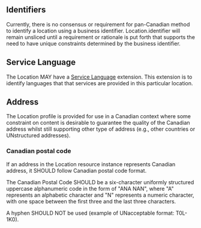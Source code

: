 ## Identifiers 
Currently, there is no consensus or requirement for pan-Canadian method to identify a location using a business identifier. Location.identifier will remain unsliced until a requirement or rationale is put forth that supports the need to have unique constraints determined by the business identifier.

## Service Language
The Location MAY have a [Service Language]( http://hl7.org/fhir/ca/core/StructureDefinition/ext-servicelanguage) extension. This extension is to identify languages that that services are provided in this particular location.

## Address
The Location profile is provided for use in a Canadian context where some constraint on content is desirable to guarantee the quality of the Canadian address whilst still supporting other type of address (e.g., other countries or UNstructured addresses).

### Canadian postal code
If an address in the Location resource instance represents Canadian address, it SHOULD follow Canadian postal code format.

The Canadian Postal Code SHOULD be a six-character uniformly structured uppercase alphanumeric code in the form of "ANA NAN", where "A" represents an alphabetic character and "N" represents a numeric character, with one space between the first three and the last three characters.

A hyphen SHOULD NOT be used (example of UNacceptable format: T0L-1K0).

